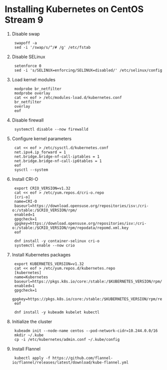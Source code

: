 # Installing Kubernetes on CentOS Stream 9

1. Disable swap

		swapoff -a
		sed -i '/swap/s/^/# /g' /etc/fstab

1. Disable SELinux

		setenforce 0
		sed -i 's/SELINUX=enforcing/SELINUX=disabled/' /etc/selinux/config

1. Load kernel modules

		modprobe br_netfilter
		modprobe overlay
		cat << eof > /etc/modules-load.d/kubernetes.conf
		br_netfilter
		overlay
		eof

1. Disable firewall

		systemctl disable --now firewalld

1. Configure kernel parameters

		cat << eof > /etc/sysctl.d/kubernetes.conf
		net.ipv4.ip_forward = 1
		net.bridge.bridge-nf-call-iptables = 1
		net.bridge.bridge-nf-call-ip6tables = 1
		eof
		sysctl --system

1. Install CRI-O

		export CRIO_VERSION=v1.32
		cat << eof > /etc/yum.repos.d/cri-o.repo
		[cri-o]
		name=CRI-O
		baseurl=https://download.opensuse.org/repositories/isv:/cri-o:/stable:/$CRIO_VERSION/rpm/
		enabled=1
		gpgcheck=1
		gpgkey=https://download.opensuse.org/repositories/isv:/cri-o:/stable:/$CRIO_VERSION/rpm/repodata/repomd.xml.key
		eof

		dnf install -y container-selinux cri-o
		systemctl enable --now crio

1. Install Kubernetes packages

		export KUBERNETES_VERSION=v1.32
		cat << eof > /etc/yum.repos.d/kubernetes.repo
		[kubernetes]
		name=Kubernetes
		baseurl=https://pkgs.k8s.io/core:/stable:/$KUBERNETES_VERSION/rpm/
		enabled=1
		gpgcheck=1
		gpgkey=https://pkgs.k8s.io/core:/stable:/$KUBERNETES_VERSION/rpm/repodata/repomd.xml.key
		eof

		dnf install -y kubeadm kubelet kubectl

1. Initialize the cluster

		kubeadm init --node-name centos --pod-network-cidr=10.244.0.0/16
		mkdir ~/.kube
		cp -i /etc/kubernetes/admin.conf ~/.kube/config

1. Install Flannel

		kubectl apply -f https://github.com/flannel-io/flannel/releases/latest/download/kube-flannel.yml
